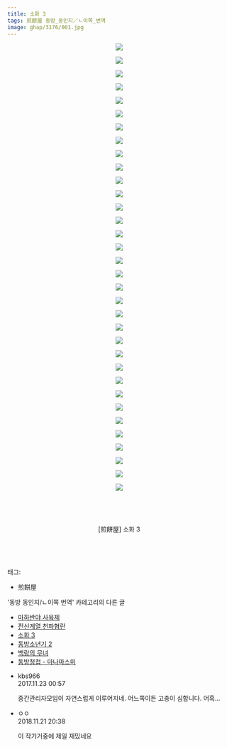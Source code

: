 ```yaml
---
title: 소화 3
tags: 煎餅屋 동방_동인지／ㄴ이쪽_번역
image: ghap/3176/001.jpg
---
```

<div class="article">
<p style="text-align: center; clear: none; float: none;"><img src="{{ site.nasurl }}/ghap/3176/001.jpg"/></p>
<p style="text-align: center; clear: none; float: none;"><img src="{{ site.nasurl }}/ghap/3176/002.jpg"/></p>
<p style="text-align: center; clear: none; float: none;"><img src="{{ site.nasurl }}/ghap/3176/003.jpg"/></p>
<p style="text-align: center; clear: none; float: none;"><img src="{{ site.nasurl }}/ghap/3176/004.jpg"/></p>
<p style="text-align: center; clear: none; float: none;"><img src="{{ site.nasurl }}/ghap/3176/005.jpg"/></p>
<p style="text-align: center; clear: none; float: none;"><img src="{{ site.nasurl }}/ghap/3176/006.jpg"/></p>
<p style="text-align: center; clear: none; float: none;"><img src="{{ site.nasurl }}/ghap/3176/007.jpg"/></p>
<p style="text-align: center; clear: none; float: none;"><img src="{{ site.nasurl }}/ghap/3176/008.jpg"/></p>
<p style="text-align: center; clear: none; float: none;"><img src="{{ site.nasurl }}/ghap/3176/009.jpg"/></p>
<p style="text-align: center; clear: none; float: none;"><img src="{{ site.nasurl }}/ghap/3176/010.jpg"/></p>
<p style="text-align: center; clear: none; float: none;"><img src="{{ site.nasurl }}/ghap/3176/011.jpg"/></p>
<p style="text-align: center; clear: none; float: none;"><img src="{{ site.nasurl }}/ghap/3176/012.jpg"/></p>
<p style="text-align: center; clear: none; float: none;"><img src="{{ site.nasurl }}/ghap/3176/013.jpg"/></p>
<p style="text-align: center; clear: none; float: none;"><img src="{{ site.nasurl }}/ghap/3176/014.jpg"/></p>
<p style="text-align: center; clear: none; float: none;"><img src="{{ site.nasurl }}/ghap/3176/015.jpg"/></p>
<p style="text-align: center; clear: none; float: none;"><img src="{{ site.nasurl }}/ghap/3176/016.jpg"/></p>
<p style="text-align: center; clear: none; float: none;"><img src="{{ site.nasurl }}/ghap/3176/017.jpg"/></p>
<p style="text-align: center; clear: none; float: none;"><img src="{{ site.nasurl }}/ghap/3176/018.jpg"/></p>
<p style="text-align: center; clear: none; float: none;"><img src="{{ site.nasurl }}/ghap/3176/019.jpg"/></p>
<p style="text-align: center; clear: none; float: none;"><img src="{{ site.nasurl }}/ghap/3176/020.jpg"/></p>
<p style="text-align: center; clear: none; float: none;"><img src="{{ site.nasurl }}/ghap/3176/021.jpg"/></p>
<p style="text-align: center; clear: none; float: none;"><img src="{{ site.nasurl }}/ghap/3176/022.jpg"/></p>
<p style="text-align: center; clear: none; float: none;"><img src="{{ site.nasurl }}/ghap/3176/023.jpg"/></p>
<p style="text-align: center; clear: none; float: none;"><img src="{{ site.nasurl }}/ghap/3176/024.jpg"/></p>
<p style="text-align: center; clear: none; float: none;"><img src="{{ site.nasurl }}/ghap/3176/025.jpg"/></p>
<p style="text-align: center; clear: none; float: none;"><img src="{{ site.nasurl }}/ghap/3176/026.jpg"/></p>
<p style="text-align: center; clear: none; float: none;"><img src="{{ site.nasurl }}/ghap/3176/027.jpg"/></p>
<p style="text-align: center; clear: none; float: none;"><img src="{{ site.nasurl }}/ghap/3176/028.jpg"/></p>
<p style="text-align: center; clear: none; float: none;"><img src="{{ site.nasurl }}/ghap/3176/029.jpg"/></p>
<p style="text-align: center; clear: none; float: none;"><img src="{{ site.nasurl }}/ghap/3176/030.jpg"/></p>
<p style="text-align: center; clear: none; float: none;"><img src="{{ site.nasurl }}/ghap/3176/031.jpg"/></p>
<p style="text-align: center; clear: none; float: none;"><img src="{{ site.nasurl }}/ghap/3176/032.jpg"/></p>
<p style="text-align: center; clear: none; float: none;"><img src="{{ site.nasurl }}/ghap/3176/033.jpg"/></p>
<p style="text-align: center; clear: none; float: none;"><img src="{{ site.nasurl }}/ghap/3176/034.jpg"/></p>
<p style="text-align: center; clear: none; float: none;"><br/></p>
<p style="text-align: center; clear: none; float: none;"><br/></p>
<p style="text-align: center; clear: none; float: none;">[煎餅屋] 소화 3</p>
<p style="text-align: center; clear: none; float: none;"><br/></p>
<p><br/></p>
</div><div class="tagTrail">
<p>태그: </p>
<ul>
<li>煎餅屋</li>
</ul>
</div><div class="another">
<p>'동방 동인지/ㄴ이쪽 번역' 카테고리의 다른 글</p>
<ul>
<li><a href="/2017-04-08-ghap_3179">마하반야 사육제</a></li>
<li><a href="/2017-04-05-ghap_3178">전신계열 천파협란</a></li>
<li><a href="/2017-03-27-ghap_3176">소화 3</a></li>
<li><a href="/2017-03-24-ghap_3175">동방소년기 2</a></li>
<li><a href="/2017-03-22-ghap_3174">백랑의 무녀</a></li>
<li><a href="/2017-03-14-ghap_3170">동방청첩 - 마나마스미</a></li>
</ul>
</div><div class="cb_module cb_fluid">
<div class="cb_wrt cb_profile">
<div class="comment">
<ul>
<li class="cb_thumb_off" id="comment15135627">
<div class="cb_comment_area">
<div class="cb_info_area">
<div class="cb_section">
<span class="cb_nick_name">kbs966</span>
</div>
<div class="cb_section">
<span class="cb_date">2017.11.23 00:57 </span>
</div>
</div>
<div class="cb_dsc_comment">
<p class="cb_dsc">
											중간관리자모임이 자연스럽게 이루어지네. 어느쪽이든 고충이 심합니다. 어흑...
										</p>
</div>
</div></li>
<li class="cb_thumb_off" id="comment15376370">
<div class="cb_comment_area">
<div class="cb_info_area">
<div class="cb_section">
<span class="cb_nick_name">ㅇㅇ</span>
</div>
<div class="cb_section">
<span class="cb_date">2018.11.21 20:38 </span>
</div>
</div>
<div class="cb_dsc_comment">
<p class="cb_dsc">
											이 작가거중에 제일 재밌네요
										</p>
</div>
</div></li>
</ul>
</div>
</div><!-- commentList close -->
</div>